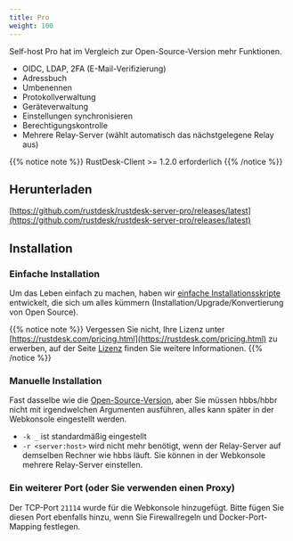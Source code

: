 ```yaml
---
title: Pro
weight: 100
---
```


Self-host Pro hat im Vergleich zur Open-Source-Version mehr Funktionen.

- OIDC, LDAP, 2FA (E-Mail-Verifizierung)
- Adressbuch
- Umbenennen
- Protokollverwaltung
- Geräteverwaltung
- Einstellungen synchronisieren
- Berechtigungskontrolle
- Mehrere Relay-Server (wählt automatisch das nächstgelegene Relay aus)

{{% notice note %}}
RustDesk-Client >= 1.2.0 erforderlich
{{% /notice %}}

## Herunterladen

[https://github.com/rustdesk/rustdesk-server-pro/releases/latest](https://github.com/rustdesk/rustdesk-server-pro/releases/latest)

## Installation

### Einfache Installation

Um das Leben einfach zu machen, haben wir [einfache Installationsskripte](https://rustdesk.com/docs/de/self-host/pro/installscript/) entwickelt, die sich um alles kümmern (Installation/Upgrade/Konvertierung von Open Source).

{{% notice note %}}
Vergessen Sie nicht, Ihre Lizenz unter [https://rustdesk.com/pricing.html](https://rustdesk.com/pricing.html) zu erwerben, auf der Seite [Lizenz](https://rustdesk.com/docs/de/self-host/pro/license/) finden Sie weitere Informationen.
{{% /notice %}}

### Manuelle Installation

Fast dasselbe wie die [Open-Source-Version](https://rustdesk.com/docs/de/self-host/install/), aber Sie müssen hbbs/hbbr nicht mit irgendwelchen Argumenten ausführen, alles kann später in der Webkonsole eingestellt werden.

- `-k _` ist standardmäßig eingestellt
- `-r <server:host>` wird nicht mehr benötigt, wenn der Relay-Server auf demselben Rechner wie hbbs läuft. Sie können in der Webkonsole mehrere Relay-Server einstellen.

### Ein weiterer Port (oder Sie verwenden einen Proxy)

Der TCP-Port `21114` wurde für die Webkonsole hinzugefügt. Bitte fügen Sie diesen Port ebenfalls hinzu, wenn Sie Firewallregeln und Docker-Port-Mapping festlegen.
